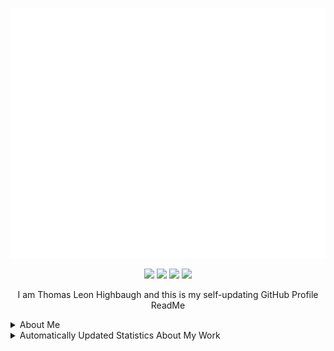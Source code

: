 <p align="center"><img src="src/resources/images/banner.svg" width="800" height="400"/></p>
<p align="center"><a href="https://twitter.com/thomashighbaugh"><img src="https://img.shields.io/badge/twitter-69676c?style=for-the-badge&logoColor=F2F2F2&logo=twitter"/></a>
<a href="https://linkedin.com/in/thomas-leon-highbaugh"><img src="https://img.shields.io/badge/linkedin-69676c?style=for-the-badge&logoColor=F2F2F2&logo=linkedin"/></a>
<a href="https://thomasleonhighbaugh.me"><img src="https://img.shields.io/badge/website-69676c?logo=esri&style=for-the-badge&logoColor=F2F2F2"/></a>
<img src="https://komarev.com/ghpvc/?username=Thomashighbaugh&style=for-the-badge&color=69676c&logoColor=F2F2F2&logo=undefined"/></p>

<p align="center">
I am Thomas Leon Highbaugh and this is my self-updating GitHub Profile ReadMe
</p>

<details><summary>About Me</summary>

<h3>Fun Facts</h3>
<ul>
<li>From beautiful San Francisco, California</li>
<li>My 11 year old Beligan Malinois & I walk everywhere instead of driving or paying to use a gym.</li>
<li>Well Versed in Full Stack Web Development, With An Emphasis on Making Attractive Interfaces in TSX + Tailwind.css + Next.js</li>
<li><a href="https://github.com/Sanatana-Linux/nixos-config">NixOS</a> + <a href="https://github.com/Sanatana-Linux/nixos-awesomewm">AwesomeWM</a> User</li>
<li>Currently Exploring Rust</li>
<li>Working on Automating Book Generation with GPT4Free + Python</li>
<li>Been writing code for: 5 Years, 6 Months and 4 Dayss </li>
 </ul>


<hr/>

<h3>Get in Touch</h3>

<p align="left"><a href="https://twitter.com/thomasleonhighbaugh"><img src="https://img.shields.io/badge/twitter-69676c?style=plastic&logoColor=F2F2F2&logo=twitter"/></a>
<a href="https://linkedin.com/in/thomas-leon-highbaugh"><img src="https://img.shields.io/badge/linkedin-69676c?style=plastic&logoColor=F2F2F2&logo=linkedin"/></a>
<a href="mailto:thighbaugh@zoho.com"><img src="https://img.shields.io/badge/email-69676c?logo=gmail&style=plastic&logoColor=F2F2F2"/></a>
<a href="mailto:thighbaugh@zoho.com"><img src="https://img.shields.io/badge/email-69676c?logo=zoho&style=plastic&logoColor=F2F2F2"/></a>
<a href="mailto:me@thomasleonhighbaugh.me"><img src="https://img.shields.io/badge/alternative email-69676c?logo=thunderbird&style=plastic&logoColor=F2F2F2"/></a>
<a href="https://thomasleonhighbaugh.me"><img src="https://img.shields.io/badge/portfolio website-69676c?logo=firefoxbrowser&style=plastic&logoColor=F2F2F2"/></a>
<a href="https://biolink-delta.vercel.app"><img src="https://img.shields.io/badge/linktree alternative-69676c?logo=linktree&style=plastic&logoColor=F2F2F2"/></a>
<a href="https://resume-thomas-leon-highbaugh.vercel.app/"><img src="https://img.shields.io/badge/resume-69676c?logo=libreoffice&style=plastic&logoColor=F2F2F2"/></a>
<a href="https://codepen.io/thomashighbaughThomasLeonHighbaugh"><img src="https://img.shields.io/badge/codepen-69676c?style=plastic&logoColor=F2F2F2&logo=codepen"/></a>
<img src="https://img.shields.io/badge/thomasleonhighbaugh-69676c?logo=discord&labelColor=948ae3&style=plastic&logoColor=F2F2F2"/></p>

<hr/>


<h3>Skill Wall</h3>

<p align="left"><img src="https://img.shields.io/badge/svg-BEBAE2?logo=svg&style=plastic&logoColor=F2F2F2"/>
<img src="https://img.shields.io/badge/css3-BEBAE2?logo=css3&style=plastic&logoColor=F2F2F2"/>
<img src="https://img.shields.io/badge/styled%20components-948ae3?logo=styled%20components&style=plastic&logoColor=F2F2F2"/>
<img src="https://img.shields.io/badge/typescript-69676c?logo=typescript&style=plastic&logoColor=F2F2F2"/>
<img src="https://img.shields.io/badge/bootstrap-BEBAE2?logo=bootstrap&style=plastic&logoColor=F2F2F2"/>
<img src="https://img.shields.io/badge/tsx-BEBAE2?logo=react&style=plastic&logoColor=F2F2F2"/>
<img src="https://img.shields.io/badge/photoshop-BEBAE2?logo=adobe+photoshop&style=plastic&logoColor=F2F2F2"/>
<img src="https://img.shields.io/badge/node.js-69676c?logo=node.js&style=plastic&logoColor=F2F2F2"/>
<img src="https://img.shields.io/badge/git-69676c?logo=git&style=plastic&logoColor=F2F2F2"/>
<img src="https://img.shields.io/badge/gimp-948ae3?logo=gimp&style=plastic&logoColor=F2F2F2"/>
<img src="https://img.shields.io/badge/tailwindcss-69676c?logo=tailwindcss&style=plastic&logoColor=F2F2F2"/>
<img src="https://img.shields.io/badge/docker-69676c?logo=docker&style=plastic&logoColor=F2F2F2"/>
<img src="https://img.shields.io/badge/html-BEBAE2?logo=html&style=plastic&logoColor=F2F2F2"/>
<img src="https://img.shields.io/badge/fastapi-69676c?logo=fastapi&style=plastic&logoColor=F2F2F2"/>
<img src="https://img.shields.io/badge/gitlab-BEBAE2?logo=gitlab&style=plastic&logoColor=F2F2F2"/>
<img src="https://img.shields.io/badge/xml-948ae3?logo=xml&style=plastic&logoColor=F2F2F2"/>
<img src="https://img.shields.io/badge/lua-948ae3?logo=lua&style=plastic&logoColor=F2F2F2"/>
<img src="https://img.shields.io/badge/express.js-948ae3?logo=express&style=plastic&logoColor=F2F2F2"/>
<img src="https://img.shields.io/badge/html5-948ae3?logo=html5&style=plastic&logoColor=F2F2F2"/>
<img src="https://img.shields.io/badge/sass-948ae3?logo=sass&style=plastic&logoColor=F2F2F2"/>
<img src="https://img.shields.io/badge/typescript-69676c?logo=typescript&style=plastic&logoColor=F2F2F2"/>
<img src="https://img.shields.io/badge/markdown-BEBAE2?logo=markdown&style=plastic&logoColor=F2F2F2"/>
<img src="https://img.shields.io/badge/codeberg-948ae3?logo=codeberg&style=plastic&logoColor=F2F2F2"/>
<img src="https://img.shields.io/badge/github%20pages-948ae3?logo=github&style=plastic&logoColor=F2F2F2"/>
<img src="https://img.shields.io/badge/sqlite-BEBAE2?logo=sqlite&style=plastic&logoColor=F2F2F2"/>
<img src="https://img.shields.io/badge/python-BEBAE2?logo=python&style=plastic&logoColor=F2F2F2"/>
<img src="https://img.shields.io/badge/jest-BEBAE2?logo=jest&style=plastic&logoColor=F2F2F2"/>
<img src="https://img.shields.io/badge/json-BEBAE2?logo=json&style=plastic&logoColor=F2F2F2"/>
<img src="https://img.shields.io/badge/figma-948ae3?logo=figma&style=plastic&logoColor=F2F2F2"/>
<img src="https://img.shields.io/badge/javascript-BEBAE2?logo=javascript&style=plastic&logoColor=F2F2F2"/>
<img src="https://img.shields.io/badge/npm-BEBAE2?logo=npm&style=plastic&logoColor=F2F2F2"/>
<img src="https://img.shields.io/badge/github-948ae3?logo=github&style=plastic&logoColor=F2F2F2"/>
<img src="https://img.shields.io/badge/less-BEBAE2?logo=less&style=plastic&logoColor=F2F2F2"/>
<img src="https://img.shields.io/badge/heroku-948ae3?logo=heroku&style=plastic&logoColor=F2F2F2"/>
<img src="https://img.shields.io/badge/jetbrains%20ides-BEBAE2?logo=jetbrains&style=plastic&logoColor=F2F2F2"/>
<img src="https://img.shields.io/badge/netlify-948ae3?logo=netlify&style=plastic&logoColor=F2F2F2"/>
<img src="https://img.shields.io/badge/storybook-948ae3?logo=storybook&style=plastic&logoColor=F2F2F2"/>
<img src="https://img.shields.io/badge/graphql-BEBAE2?logo=graphql&style=plastic&logoColor=F2F2F2"/>
<img src="https://img.shields.io/badge/visual%20studio%20code-BEBAE2?logo=visual%20studio%20code&style=plastic&logoColor=F2F2F2"/>
<img src="https://img.shields.io/badge/firebase-BEBAE2?logo=firebase&style=plastic&logoColor=F2F2F2"/>
<img src="https://img.shields.io/badge/xhtml-948ae3?logo=xhtml&style=plastic&logoColor=F2F2F2"/>
<img src="https://img.shields.io/badge/ant_design-69676c?logo=ant+design&style=plastic&logoColor=F2F2F2"/>
<img src="https://img.shields.io/badge/bash/zsh-69676c?logo=gnu+bash&style=plastic&logoColor=F2F2F2"/>
<img src="https://img.shields.io/badge/nixos-69676c?logo=nixos&style=plastic&logoColor=F2F2F2"/>
<img src="https://img.shields.io/badge/chakra-BEBAE2?logo=chakraui&style=plastic&logoColor=F2F2F2"/>
<img src="https://img.shields.io/badge/react-69676c?logo=react&style=plastic&logoColor=F2F2F2"/>
<img src="https://img.shields.io/badge/github%20actions-69676c?logo=github%20actions&style=plastic&logoColor=F2F2F2"/>
<img src="https://img.shields.io/badge/inkscape-948ae3?logo=inkscape&style=plastic&logoColor=F2F2F2"/>
<img src="https://img.shields.io/badge/flask-BEBAE2?logo=flask&style=plastic&logoColor=F2F2F2"/>
<img src="https://img.shields.io/badge/mern%20stack-69676c?logo=mern%20stack&style=plastic&logoColor=F2F2F2"/>
<img src="https://img.shields.io/badge/linux-69676c?logo=linux&style=plastic&logoColor=F2F2F2"/>
<img src="https://img.shields.io/badge/vercel-BEBAE2?logo=vercel&style=plastic&logoColor=F2F2F2"/>
<img src="https://img.shields.io/badge/neovim-69676c?logo=neovim&style=plastic&logoColor=F2F2F2"/>
<img src="https://img.shields.io/badge/css-BEBAE2?logo=css&style=plastic&logoColor=F2F2F2"/>
<img src="https://img.shields.io/badge/mongodb-BEBAE2?logo=mongodb&style=plastic&logoColor=F2F2F2"/>
<img src="https://img.shields.io/badge/jquery-948ae3?logo=jquery&style=plastic&logoColor=F2F2F2"/></p>

</details>
<details><summary>Automatically Updated Statistics About My Work</summary>

<h3>Account Statistics</h3>

<p align="center">
  <img height=300 align="center" alt=gitstats src="https://github-readme-stats.vercel.app/api?username=Thomashighbaugh&title_color=d0ecf1&text_color=F2F2F2&bg_color=3c3c3c&border_color=525053&show_icons=true&icon_color=F2F2F2&rank_icon=github&border_radius=20"/>

<img height=300 align="center" alt="Top Langs" src="https://github-readme-stats.vercel.app/api/top-langs/?username=Thomashighbaugh&title_color=d0ecf1&text_color=F2F2F2&bg_color=3c3c3c&border_color=525053&show_icons=true&icon_color=F2F2F2&border_radius=20&layout=donut-vertical" />
</p>

<hr/>

<h3>Recent Projects</h3>

<a href="https://github.com/Thomashighbaugh/Blot"><img height=200 width=450 src="https://github-readme-stats.vercel.app/api/pin/?username=Thomashighbaugh&repo=Blot&title_color=FE3B7B&text_color=F2F2F2&bg_color=3c3c3c&border_color=525053&icon_color=F2F2F2&border_width=2&border_radius=20"/></a>
<a href="https://github.com/Thomashighbaugh/Awesome-AwesomeWM-Modules-Widgets-And-Libraries"><img height=200 width=450 src="https://github-readme-stats.vercel.app/api/pin/?username=Thomashighbaugh&repo=Awesome-AwesomeWM-Modules-Widgets-And-Libraries&title_color=FE3B7B&text_color=F2F2F2&bg_color=3c3c3c&border_color=525053&icon_color=F2F2F2&border_width=2&border_radius=20"/></a>
<a href="https://github.com/Thomashighbaugh/manjaro-workstation-playbook"><img height=200 width=450 src="https://github-readme-stats.vercel.app/api/pin/?username=Thomashighbaugh&repo=manjaro-workstation-playbook&title_color=FE3B7B&text_color=F2F2F2&bg_color=3c3c3c&border_color=525053&icon_color=F2F2F2&border_width=2&border_radius=20"/></a>
<a href="https://github.com/Thomashighbaugh/gpt_scripts"><img height=200 width=450 src="https://github-readme-stats.vercel.app/api/pin/?username=Thomashighbaugh&repo=gpt_scripts&title_color=FE3B7B&text_color=F2F2F2&bg_color=3c3c3c&border_color=525053&icon_color=F2F2F2&border_width=2&border_radius=20"/></a>
<a href="https://github.com/Thomashighbaugh/firefox"><img height=200 width=450 src="https://github-readme-stats.vercel.app/api/pin/?username=Thomashighbaugh&repo=firefox&title_color=FE3B7B&text_color=F2F2F2&bg_color=3c3c3c&border_color=525053&icon_color=F2F2F2&border_width=2&border_radius=20"/></a>
<a href="https://github.com/Thomashighbaugh/gpt_notebook"><img height=200 width=450 src="https://github-readme-stats.vercel.app/api/pin/?username=Thomashighbaugh&repo=gpt_notebook&title_color=FE3B7B&text_color=F2F2F2&bg_color=3c3c3c&border_color=525053&icon_color=F2F2F2&border_width=2&border_radius=20"/></a>

<hr/>

<h3>Follower Showcase</h3>

<em><small>Showcase of One of the Awesome Individuals That Follow My Work, Updated Daily!</small></em>

<a href="https://github.com/darklight147" alt="Mohamed Belkamel"><img style="height:150px;" src=./src/resources/images/randomFollower.png alt="Follower of the day"/></a>


</details>

